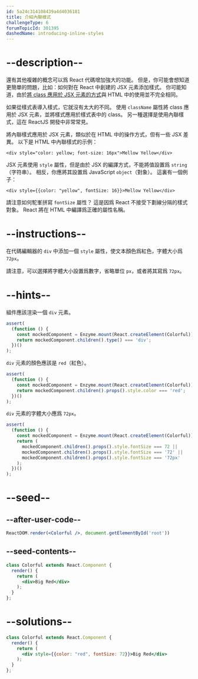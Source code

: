 ```yaml
---
id: 5a24c314108439a4d4036181
title: 介紹內聯樣式
challengeType: 6
forumTopicId: 301395
dashedName: introducing-inline-styles
---
```


# --description--

還有其他複雜的概念可以爲 React 代碼增加強大的功能。 但是，你可能會想知道更簡單的問題，比如：如何對在 React 中創建的 JSX 元素添加樣式。 你可能知道，由於[將 class 應用於 JSX 元素的方式](/learn/front-end-libraries/react/define-an-html-class-in-jsx)與 HTML 中的使用並不完全相同。

如果從樣式表導入樣式，它就沒有太大的不同。 使用 `className` 屬性將 class 應用於 JSX 元素，並將樣式應用於樣式表中的 class。 另一種選擇是使用內聯樣式，這在 ReactJS 開發中非常常見。

將內聯樣式應用於 JSX 元素，類似於在 HTML 中的操作方式，但有一些 JSX 差異。 以下是 HTML 中內聯樣式的示例：

`<div style="color: yellow; font-size: 16px">Mellow Yellow</div>`

JSX 元素使用 `style` 屬性，但是由於 JSX 的編譯方式，不能將值設置爲 `string`（字符串）。 相反，你應將其設置爲 JavaScript `object`（對象）。 這裏有一個例子：

`<div style={{color: "yellow", fontSize: 16}}>Mellow Yellow</div>`

請注意如何駝峯拼寫 `fontSize` 屬性？ 這是因爲 React 不接受下劃線分隔的樣式對象。 React 將在 HTML 中編譯爲正確的屬性名稱。

# --instructions--

在代碼編輯器的 `div` 中添加一個 `style` 屬性，使文本顏色爲紅色，字體大小爲 `72px`。

請注意，可以選擇將字體大小設置爲數字，省略單位 `px`，或者將其寫爲 `72px`。

# --hints--

組件應該渲染一個 `div` 元素。

```js
assert(
  (function () {
    const mockedComponent = Enzyme.mount(React.createElement(Colorful));
    return mockedComponent.children().type() === 'div';
  })()
);
```

`div` 元素的顏色應該是 `red`（紅色）。

```js
assert(
  (function () {
    const mockedComponent = Enzyme.mount(React.createElement(Colorful));
    return mockedComponent.children().props().style.color === 'red';
  })()
);
```

`div` 元素的字體大小應爲 `72px`。

```js
assert(
  (function () {
    const mockedComponent = Enzyme.mount(React.createElement(Colorful));
    return (
      mockedComponent.children().props().style.fontSize === 72 ||
      mockedComponent.children().props().style.fontSize === '72' ||
      mockedComponent.children().props().style.fontSize === '72px'
    );
  })()
);
```

# --seed--

## --after-user-code--

```jsx
ReactDOM.render(<Colorful />, document.getElementById('root'))
```

## --seed-contents--

```jsx
class Colorful extends React.Component {
  render() {
    return (
      <div>Big Red</div>
    );
  }
};
```

# --solutions--

```jsx
class Colorful extends React.Component {
  render() {
    return (
      <div style={{color: "red", fontSize: 72}}>Big Red</div>
    );
  }
};
```
